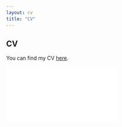 ```yaml
---
layout: cv
title: "CV"
---
```


## CV  



You can find my CV [here](/assets/CV_Barczay.pdf).


![some discription](/assets/CV_Barczay.pdf "some discription")

